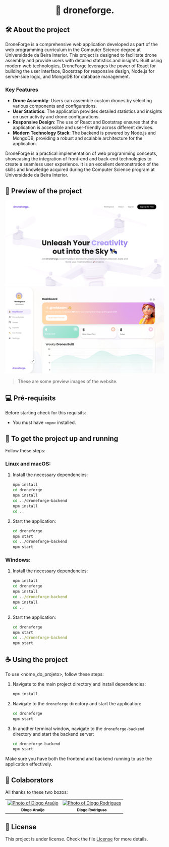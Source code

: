 <div align="center">

# 🚁 droneforge.

</div>

## 🛠️ About the project

DroneForge is a comprehensive web application developed as part of the web programming curriculum in the Computer Science degree at Universidade da Beira Interior. This project is designed to facilitate drone assembly and provide users with detailed statistics and insights. Built using modern web technologies, DroneForge leverages the power of React for building the user interface, Bootstrap for responsive design, Node.js for server-side logic, and MongoDB for database management.

### Key Features

- **Drone Assembly**: Users can assemble custom drones by selecting various components and configurations.
- **User Statistics**: The application provides detailed statistics and insights on user activity and drone configurations.
- **Responsive Design**: The use of React and Bootstrap ensures that the application is accessible and user-friendly across different devices.
- **Modern Technology Stack**: The backend is powered by Node.js and MongoDB, providing a robust and scalable architecture for the application.

DroneForge is a practical implementation of web programming concepts, showcasing the integration of front-end and back-end technologies to create a seamless user experience. It is an excellent demonstration of the skills and knowledge acquired during the Computer Science program at Universidade da Beira Interior.

## 👀 Preview of the project

<img src="assets/main-page.png" alt="Home">
<img src="assets/dashboard.png" alt="Home">

> These are some preview images of the website.

## 💻 Pré-requisits

Before starting check for this requisits:

- You must have `<npm>` installed.

## 🚀 To get the project up and running

Follow these steps:

### Linux and macOS:

1. Install the necessary dependencies:
    ```bash
    npm install
    cd droneforge
    npm install
    cd ../droneforge-backend
    npm install
    cd ..
    ```

2. Start the application:
    ```bash
    cd droneforge
    npm start
    cd ../droneforge-backend
    npm start
    ```

### Windows:

1. Install the necessary dependencies:
    ```cmd
    npm install
    cd droneforge
    npm install
    cd ../droneforge-backend
    npm install
    cd ..
    ```

2. Start the application:
    ```cmd
    cd droneforge
    npm start
    cd ../droneforge-backend
    npm start
    ```

## ☕ Using the project

To use <nome_do_projeto>, follow these steps:

1. Navigate to the main project directory and install dependencies:
    ```bash
    npm install
    ```

2. Navigate to the `droneforge` directory and start the application:
    ```bash
    cd droneforge
    npm start
    ```

3. In another terminal window, navigate to the `droneforge-backend` directory and start the backend server:
    ```bash
    cd droneforge-backend
    npm start
    ```

Make sure you have both the frontend and backend running to use the application effectively.

## 🤝 Colaborators

All thanks to these two bozos:

<table>
  <tr>
    <td align="center">
      <a href="https://github.com/diogogomesaraujo" title="defina o titulo do link">
        <img src="https://avatars.githubusercontent.com/u/118282799?v=4" width="100px;" alt="Photo of Diogo Araújo"/><br>
        <sub>
          <b>Diogo Araújo</b>
        </sub>
      </a>
    </td>
    <td align="center">
      <a href="https://github.com/DiogoRodriguesz" title="defina o titulo do link">
        <img src="https://avatars.githubusercontent.com/u/120279892?v=4" width="100px;" alt="Photo of Diogo Rodrigues"/><br>
        <sub>
          <b>Diogo Rodrigues</b>
        </sub>
      </a>
    </td>
  </tr>
</table>

## 📝 License

This project is under license. Check the file [License](LICENSE.md) for more details.

